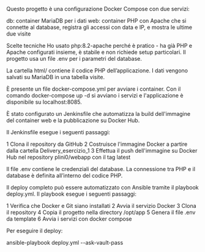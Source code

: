 Questo progetto è una configurazione Docker Compose con due servizi:

db: container MariaDB per i dati 
web: container PHP con Apache che si connette al database, registra gli accessi con data e IP, e mostra le ultime due visite

Scelte tecniche 
Ho usato php:8.2-apache perché è pratico - ha già PHP e Apache configurati insieme, è stabile e non richiede setup particolari. 
Il progetto usa un file .env per i parametri del database.

La cartella html/ contiene il codice PHP dell’applicazione. 
I dati vengono salvati su MariaDB in una tabella visite.

È presente un file docker-compose.yml per avviare i container. 
Con il comando docker-compose up -d si avviano i servizi e l'applicazione è disponibile su localhost:8085.

È stato configurato un Jenkinsfile che automatizza la build dell'immagine del container web e la pubblicazione su Docker Hub.

Il Jenkinsfile esegue i seguenti passaggi:

1 Clona il repository da GitHub
2 Costruisce l'immagine Docker a partire dalla cartella Delivery_esercizio_1
3 Effettua il push dell'immagine su Docker Hub nel repository plini0/webapp con il tag latest

Il file .env contiene le credenziali del database. 
La connessione tra PHP e il database è definita all’interno del codice PHP.

Il deploy completo può essere automatizzato con Ansible tramite il playbook deploy.yml.
Il playbook esegue i seguenti passaggi:

1 Verifica che Docker e Git siano installati 
2 Avvia il servizio Docker 
3 Clona il repository 
4 Copia il progetto nella directory /opt/app
5 Genera il file .env da template 
6 Avvia i servizi con docker compose

Per eseguire il deploy:


ansible-playbook deploy.yml --ask-vault-pass
